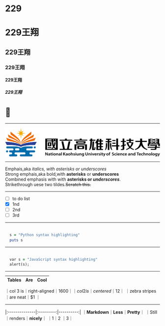 # 229
# 229王翔
## 229王翔
### 229王翔
#### 229王翔
##### 229王翔

# 🌲

-----

![NKUST](182513897.png)


-------
Emphais,aka *italics, with asterisks or underscores*       
Strong emphais,aka bold,with **asterisks** or **underscores**     
Combined emphasis with with **asterisks or _underscores_**.    
Strikethrough uese two tildes.~~Scratch this.~~   

------
- [ ] to do list
- [x] 1nd 
- [ ] 2nd 
- [ ] 3rd 

-----

```ruby

  s = "Python syntax highlighting"
  puts s

``` 
---

```ruby

  var s = "JavaScript syntax highlighting"
  alert(s);

``` 

---
| **Tables** | **Are** | **Cool** |
|:--------------|:-------------:|-----:|
｜col 3 is｜right-aligned｜$1600｜
｜col 2 is｜centered｜$12｜
｜zebra stripes｜are neat｜$1 ｜

---
|:--------------|:---------:|----------:|
｜**Markdown**｜**Less**｜**Pretty**｜
｜Still｜renders｜**nicely**｜
｜1｜2 ｜3｜
